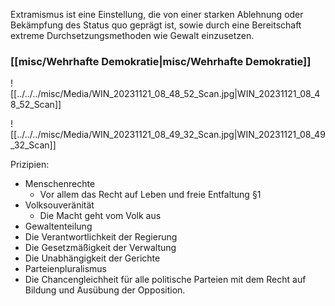 Extramismus ist eine Einstellung, die von einer starken Ablehnung oder Bekämpfung des Status quo geprägt ist, sowie durch eine Bereitschaft extreme Durchsetzungsmethoden wie Gewalt einzusetzen.

### [[misc/Wehrhafte Demokratie|misc/Wehrhafte Demokratie]]

![[../../../misc/Media/WIN_20231121_08_48_52_Scan.jpg|WIN_20231121_08_48_52_Scan]]


![[../../../misc/Media/WIN_20231121_08_49_32_Scan.jpg|WIN_20231121_08_49_32_Scan]]


Prizipien:

- Menschenrechte
	- Vor allem das Recht auf Leben und freie Entfaltung §1
- Volksouveränität 
	- Die Macht geht vom Volk aus 
- Gewaltenteilung
- Die Verantwortlichkeit der Regierung 
- Die Gesetzmäßigkeit der Verwaltung 
- Die Unabhängigkeit der Gerichte 
- Parteienpluralismus
- Die Chancengleichheit für alle politische Parteien mit dem Recht auf Bildung und Ausübung der Opposition. 


